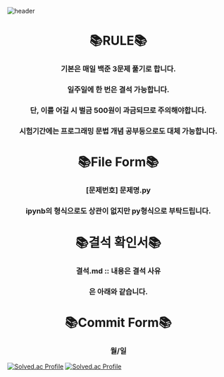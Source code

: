 ![header](https://capsule-render.vercel.app/api?type=waving&color=auto&height=270&section=header&text=Beakjoon%20Challenge&fontSize=90)

<div align=center><h1>📚RULE📚</h1></div>
<div align=center>
  <h3>기본은 매일 백준 3문제 풀기로 합니다.</h3>
  <h3>일주일에 한 번은 결석 가능합니다.</h3>
  <h3>단, 이를 어길 시 벌금 500원이 과금되므로 주의해야합니다.</h3>
  <h3>시험기간에는 프로그래밍 문법 개념 공부등으로도 대체 가능합니다.</h3>
</div>
<div align=center><h1>📚File Form📚</h1></div>

<div align=center>
  <h3>[문제번호] 문제명.py</h3>
  <h3>ipynb의 형식으로도 상관이 없지만 py형식으로 부탁드립니다.</h3>
</div>

<div align=center><h1>📚결석 확인서📚</h1></div>

  <div align=center>
  <h3>결석.md :: 내용은 결석 사유</h3>
  <h3>은 아래와 같습니다.</h3>
  </div>
  
<div align=center><h1>📚Commit Form📚</h1></div>

  <div align=center>
  <h3>월/일</h3>
  </div>
  


[![Solved.ac Profile](http://mazassumnida.wtf/api/v2/generate_badge?boj=freshsider)](https://solved.ac/profile/freshsider)
[![Solved.ac Profile](http://mazassumnida.wtf/api/v2/generate_badge?boj=jiyul570)](https://solved.ac/profile/freshsider)
